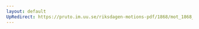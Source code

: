 ```yaml
---
layout: default
UpRedirect: https://pruto.im.uu.se/riksdagen-motions-pdf/1868/mot_1868__ak__220/mot_1868__ak__220-002.pdf
---
```

